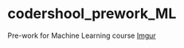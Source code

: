# codershool_prework_ML
Pre-work for Machine Learning course
[Imgur](https://i.imgur.com/OEinKKO.gifv)
